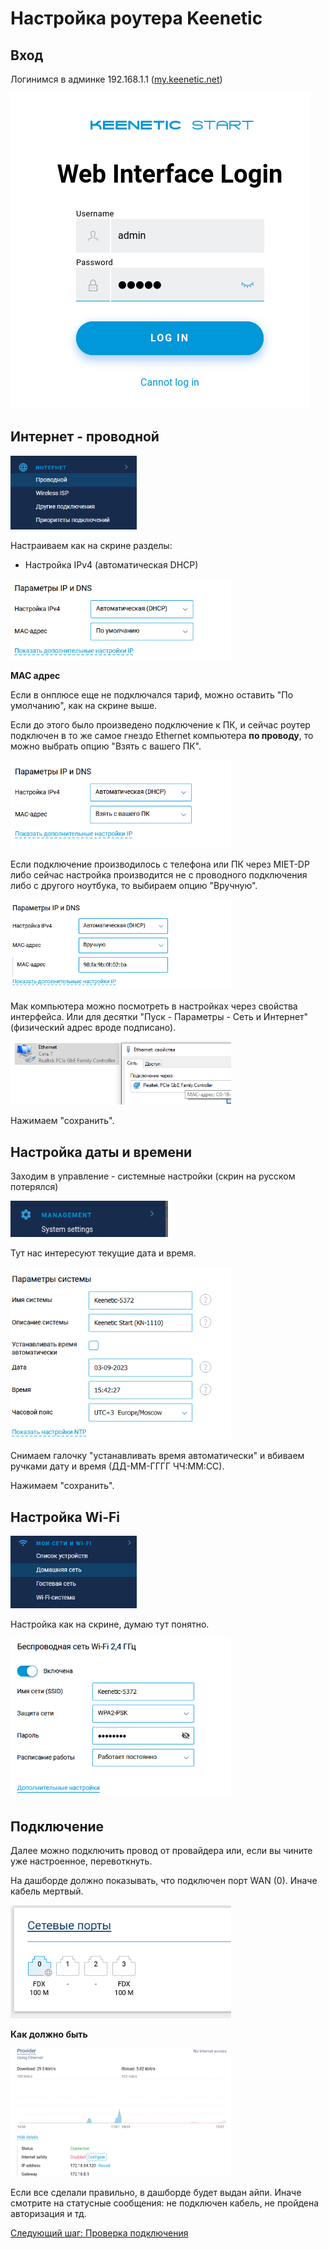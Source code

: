 # Настройка роутера Keenetic

## Вход

Логинимся в админке 192.168.1.1 ([my.keenetic.net](http://my.keenetic.net))

<img src="img/keen/1.png">

## Интернет - проводной

<img src="img/keen2/image7.png" width="40%">

Настраиваем как на скрине разделы:

* Настройка IPv4 (автоматическая DHCP)

<img src="img/keen2/image2.png" width="70%">

__MAC адрес__

Если в онплюсе еще не подключался тариф, можно оставить "По умолчанию", как на скрине выше.

Если до этого было произведено подключение к ПК, и сейчас роутер подключен в то же самое гнездо Ethernet компьютера __по проводу__, то можно выбрать опцию "Взять с вашего ПК".

<img src="img/keen2/image3.png" width="70%">

Если подключение производилось с телефона или ПК через MIET-DP либо сейчас настройка производится не с проводного подключения либо с другого ноутбука, то выбираем опцию "Вручную". 

<img src="img/keen2/image4.png" width="70%">

Мак компьютера можно посмотреть в настройках через свойства интерфейса. Или для десятки "Пуск - Параметры - Сеть и Интернет" (физический адрес вроде подписано).

<img src="img/image11.png" width="70%">


Нажимаем "сохранить".

## Настройка даты и времени

Заходим в управление - системные настройки (скрин на русском потерялся)

<img src="img/keen/5.png" width="50%">

Тут нас интересуют текущие дата и время.

<img src="img/keen2/image10.png" width="70%">

Снимаем галочку "устанавливать время автоматически" и вбиваем ручками дату и время (ДД-ММ-ГГГГ ЧЧ:ММ:СС).

Нажимаем "сохранить".

## Настройка Wi-Fi

<img src="img/keen2/image8.png" width="40%">

Настройка как на скрине, думаю тут понятно.

<img src="img/keen2/image9.png" width="70%">

## Подключение

Далее можно подключить провод от провайдера или, если вы чините уже настроенное, перевоткнуть. 

На дашборде должно показывать, что подключен порт WAN (0). Иначе кабель мертвый.

<img src="img/keen2/image11.png" width="70%">

__Как должно быть__

<img src="img/keen/16.png" width="70%">

Если все сделали правильно, в дашборде будет выдан айпи. Иначе смотрите на статусные сообщения: не подключен кабель, не пройдена авторизация и тд.

[Следующий шаг: Проверка подключения](./3-check.md)